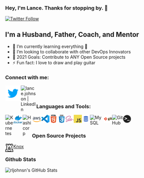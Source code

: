 ### Hey, I'm Lance. Thanks for stopping by. 👋

[![Twitter Follow](https://img.shields.io/twitter/follow/johnsonrl?color=1DA1F2&logo=twitter&style=for-the-badge)](https://twitter.com/intent/follow?original_referer=https%3A%2F%2Fgithub.com%2Frljohnsn&screen_name=johnsonrl)

## I'm a Husband, Father, Coach, and Mentor

- 🌱 I’m currently learning everything 🤣
- 👯 I’m looking to collaborate with other DevOps Innovators
- 🥅 2021 Goals: Contribute to ANY Open Source projects
- ⚡ Fun fact: I love to draw and play guitar

### Connect with me:

[<img align="left" alt="johnsonrl | Twitter" width="50px" src="https://raw.githubusercontent.com/github/explore/80688e429a7d4ef2fca1e82350fe8e3517d3494d/topics/twitter/twitter.png" />][twitter]
[<img align="left" alt="lance.johnson | LinkedIn" width="50px" src="https://avatars.githubusercontent.com/u/357098?s=200&v=4" />][linkedin]

<br />
<br />

### Languages and Tools:

[<img align="left" alt="Kubernetes" width="26px" src="https://upload.wikimedia.org/wikipedia/commons/thumb/3/39/Kubernetes_logo_without_workmark.svg/1200px-Kubernetes_logo_without_workmark.svg.png" />][kubernetes]
[<img align="left" alt="Docker" width="30px" src="https://raw.githubusercontent.com/github/explore/80688e429a7d4ef2fca1e82350fe8e3517d3494d/topics/docker/docker.png" />][docker]
[<img align="left" alt="Hashicorp" width="30px" src="https://d3ml3b6vywsj0z.cloudfront.net/company_images/5c3b0166d55ae49f1b77ca0b_images.png" />][hashicorp]
[<img align="left" alt="AWS" width="30px" src="https://raw.githubusercontent.com/github/explore/fbceb94436312b6dacde68d122a5b9c7d11f9524/topics/aws/aws.png" />][aws]
[<img align="left" alt="Visual Studio Code" width="26px" src="https://raw.githubusercontent.com/github/explore/80688e429a7d4ef2fca1e82350fe8e3517d3494d/topics/visual-studio-code/visual-studio-code.png" />][vscode]
[<img align="left" alt="HTML5" width="26px" src="https://raw.githubusercontent.com/github/explore/80688e429a7d4ef2fca1e82350fe8e3517d3494d/topics/html/html.png" />][html5]
[<img align="left" alt="CSS3" width="26px" src="https://raw.githubusercontent.com/github/explore/80688e429a7d4ef2fca1e82350fe8e3517d3494d/topics/css/css.png" />][css]
[<img align="left" alt="Sass" width="26px" src="https://raw.githubusercontent.com/github/explore/80688e429a7d4ef2fca1e82350fe8e3517d3494d/topics/sass/sass.png" />][saas]
[<img align="left" alt="JavaScript" width="26px" src="https://raw.githubusercontent.com/github/explore/80688e429a7d4ef2fca1e82350fe8e3517d3494d/topics/javascript/javascript.png" />][javascript]
[<img align="left" alt="SQL" width="26px" src="https://raw.githubusercontent.com/github/explore/80688e429a7d4ef2fca1e82350fe8e3517d3494d/topics/sql/sql.png" />][sql]
[<img align="left" alt="MySQL" width="45px" src="https://download.logo.wine/logo/MySQL/MySQL-Logo.wine.png" />][mysql]
[<img align="left" alt="Git" width="26px" src="https://raw.githubusercontent.com/github/explore/80688e429a7d4ef2fca1e82350fe8e3517d3494d/topics/git/git.png" />][git]
[<img align="left" alt="GitHub" width="35px" src="https://github.githubassets.com/images/modules/logos_page/Octocat.png" />][github]
[<img align="left" alt="Terminal" width="26px" src="https://raw.githubusercontent.com/github/explore/80688e429a7d4ef2fca1e82350fe8e3517d3494d/topics/terminal/terminal.png" />][bash]

<br />
<br />

### Open Source Projects

<img align="left" alt="Knox" width="26px" src="https://raw.githubusercontent.com/8x8/knox/ef696faf88b21dde4357bfc44b74b1727430d294/knox-icon.png"/>[Knox][knox]

### Github Stats
<img align="left" alt="rljohnsn's GitHub Stats" src="https://github-readme-stats.vercel.app/api?username=rljohnsn&show_icons=true&hide_border=true&count_private=true&theme=dark"/> 

[aws]: https://github.com/topics/aws
[bash]: https://github.com/topics/bash
[css]: https://github.com/topics/css
[docker]: https://github.com/topics/docker
[git]: https://onlywei.github.io/explain-git-with-d3/
[github]: https://docs.github.com/en
[hashicorp]: https://github.com/topics/hashicorp
[html5]: https://github.com/topics/html5
[javascript]: https://github.com/topics/javascript
[knox]: https://github.com/8x8/knox
[kubernetes]: https://github.com/topics/kubernetes
[linkedin]: https://linkedin.com/in/lancejohnsn
[mysql]: https://github.com/topics/mysql
[python]: https://github.com/topics/python
[saas]: https://github.com/topics/saas
[sql]: https://github.com/topics/sql
[twitter]: https://twitter.com/johnsonrl
[vscode]: https://github.com/topics/visual-studio-code
<!--
**rljohnsn/rljohnsn** is a ✨ _special_ ✨ repository because its `README.md` (this file) appears on your GitHub profile.

Here are some ideas to get you started:

- 🔭 I’m currently working on ...
- 🌱 I’m currently learning ...
- 👯 I’m looking to collaborate on ...
- 🤔 I’m looking for help with ...
- 💬 Ask me about ...
- 📫 How to reach me: ...
- 😄 Pronouns: ...
- ⚡ Fun fact: ...
-->
